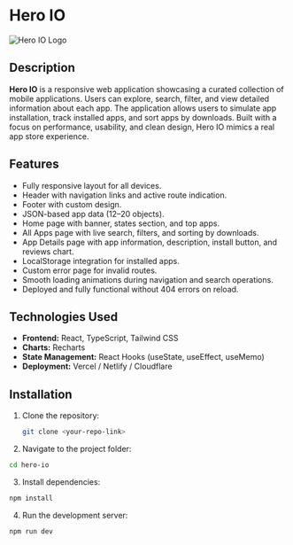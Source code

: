 # Hero IO

![Hero IO Logo](https://herovault.netlify.app/)

## Description
**Hero IO** is a responsive web application showcasing a curated collection of mobile applications. Users can explore, search, filter, and view detailed information about each app. The application allows users to simulate app installation, track installed apps, and sort apps by downloads. Built with a focus on performance, usability, and clean design, Hero IO mimics a real app store experience.

## Features
- Fully responsive layout for all devices.
- Header with navigation links and active route indication.
- Footer with custom design.
- JSON-based app data (12–20 objects).
- Home page with banner, states section, and top apps.
- All Apps page with live search, filters, and sorting by downloads.
- App Details page with app information, description, install button, and reviews chart.
- LocalStorage integration for installed apps.
- Custom error page for invalid routes.
- Smooth loading animations during navigation and search operations.
- Deployed and fully functional without 404 errors on reload.

## Technologies Used
- **Frontend:** React, TypeScript, Tailwind CSS
- **Charts:** Recharts
- **State Management:** React Hooks (useState, useEffect, useMemo)
- **Deployment:** Vercel / Netlify / Cloudflare

## Installation
1. Clone the repository:
   ```bash
   git clone <your-repo-link>
   ```
2. Navigate to the project folder:
  ```bash
  cd hero-io
  ```


3. Install dependencies:
  ```bash
  npm install
  ```

4. Run the development server:
  ```bash
  npm run dev
  ```
